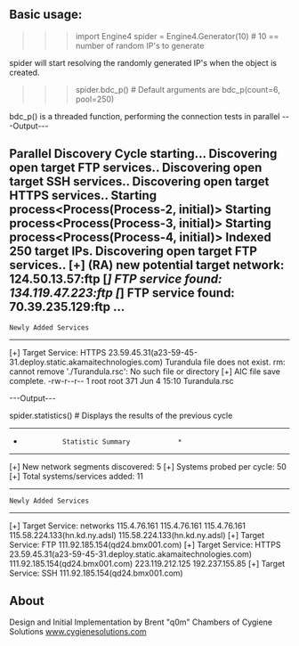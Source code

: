 ## Basic usage:

>>> import Engine4
>>> spider = Engine4.Generator(10)        # 10 == number of random IP's to generate 

spider will start resolving the randomly generated IP's when the object is created.

>>> spider.bdc_p()                        # Default arguments are bdc_p(count=6, pool=250)

bdc_p() is a threaded function, performing the connection tests in parallel
---Output---

Parallel Discovery Cycle starting...
Discovering open target FTP services..
Discovering open target SSH services..
Discovering open target HTTPS services..
Starting process<Process(Process-2, initial)>
Starting process<Process(Process-3, initial)>
Starting process<Process(Process-4, initial)>
Indexed 250 target IPs.
Discovering open target FTP services..
[+] (RA) new potential target network: 124.50.13.57:ftp
[*] FTP service found: 134.119.47.223:ftp
[*] FTP service found: 70.39.235.129:ftp
...
----------------------------------------------
    Newly Added Services
----------------------------------------------
  [+] Target Service:  HTTPS
            23.59.45.31(a23-59-45-31.deploy.static.akamaitechnologies.com)
Turandula file does not exist.
rm: cannot remove './Turandula.rsc': No such file or directory
 [+] AIC file save complete.
-rw-r--r-- 1 root root 371 Jun  4 15:10 Turandula.rsc

---Output---

spider.statistics()                       # Displays the results of the previous cycle
**********************************************
*               Statistic Summary            *
**********************************************
[+] New network segments discovered:      5
[+] Systems probed per cycle:             50
[+] Total systems/services added:         11

----------------------------------------------
    Newly Added Services
----------------------------------------------
  [+] Target Service:  networks
            115.4.76.161
            115.4.76.161
            115.4.76.161
            115.58.224.133(hn.kd.ny.adsl)
            115.58.224.133(hn.kd.ny.adsl)
  [+] Target Service:  FTP
            111.92.185.154(qd24.bmx001.com)
  [+] Target Service:  HTTPS
            23.59.45.31(a23-59-45-31.deploy.static.akamaitechnologies.com)
            111.92.185.154(qd24.bmx001.com)
            223.119.212.125
            192.237.155.85
  [+] Target Service:  SSH
            111.92.185.154(qd24.bmx001.com)


About
-----
Design and Initial Implementation by 
Brent "q0m" Chambers of Cygiene Solutions
www.cygienesolutions.com

